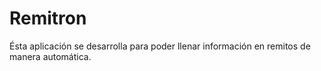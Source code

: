 # Remitron
Ésta aplicación se desarrolla para poder llenar información en remitos de manera automática.
